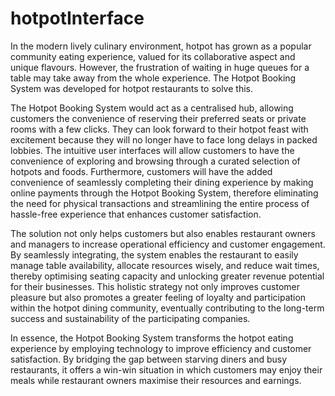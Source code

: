 # hotpotInterface

In the modern lively culinary environment, hotpot has grown as a popular community eating experience, valued for its collaborative aspect and unique flavours. However, the frustration of waiting in huge queues for a table may take away from the whole experience. The Hotpot Booking System was developed for hotpot restaurants to solve this.  

The Hotpot Booking System would act as a centralised hub, allowing customers the convenience of reserving their preferred seats or private rooms with a few clicks. They can look forward to their hotpot feast with excitement because they will no longer have to face long delays in packed lobbies. The intuitive user interfaces will allow customers to have the convenience of exploring and browsing through a curated selection of hotpots and foods. Furthermore, customers will have the added convenience of seamlessly completing their dining experience by making online payments through the Hotpot Booking System, therefore eliminating the need for physical transactions and streamlining the entire process of hassle-free experience that enhances customer satisfaction.

The solution not only helps customers but also enables restaurant owners and managers to increase operational efficiency and customer engagement. By seamlessly integrating, the system enables the restaurant to easily manage table availability, allocate resources wisely, and reduce wait times, thereby optimising seating capacity and unlocking greater revenue potential for their businesses. This holistic strategy not only improves customer pleasure but also promotes a greater feeling of loyalty and participation within the hotpot dining community, eventually contributing to the long-term success and sustainability of the participating companies.

In essence, the Hotpot Booking System transforms the hotpot eating experience by employing technology to improve efficiency and customer satisfaction. By bridging the gap between starving diners and busy restaurants, it offers a win-win situation in which customers may enjoy their meals while restaurant owners maximise their resources and earnings. 
